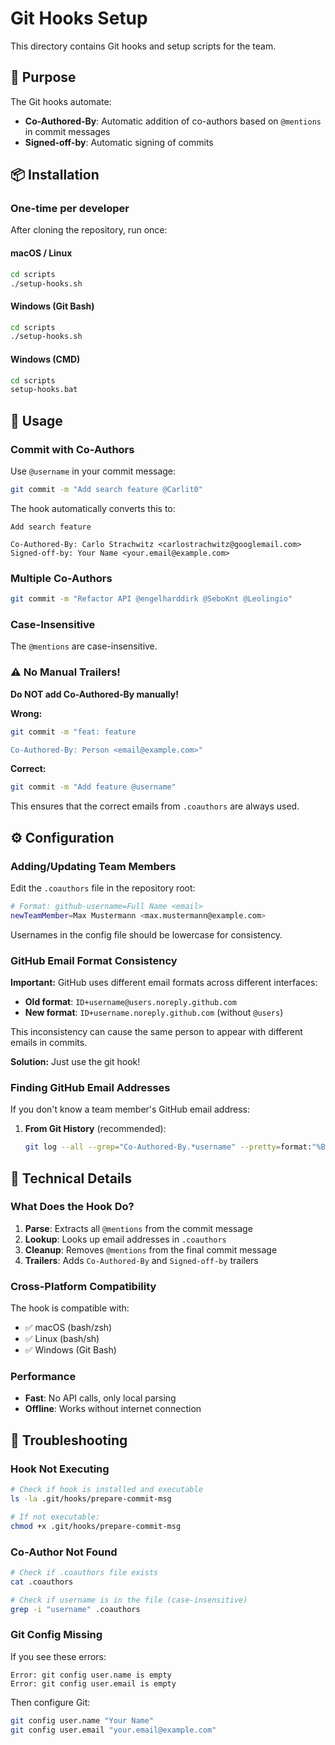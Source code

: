 # Git Hooks Setup

This directory contains Git hooks and setup scripts for the team.

## 🎯 Purpose

The Git hooks automate:

- **Co-Authored-By**: Automatic addition of co-authors based on `@mentions` in commit messages
- **Signed-off-by**: Automatic signing of commits

## 📦 Installation

### One-time per developer

After cloning the repository, run once:

#### macOS / Linux

```bash
cd scripts
./setup-hooks.sh
```

#### Windows (Git Bash)

```bash
cd scripts
./setup-hooks.sh
```

#### Windows (CMD)

```cmd
cd scripts
setup-hooks.bat
```

## 📝 Usage

### Commit with Co-Authors

Use `@username` in your commit message:

```bash
git commit -m "Add search feature @Carlit0"
```

The hook automatically converts this to:

```
Add search feature

Co-Authored-By: Carlo Strachwitz <carlostrachwitz@googlemail.com>
Signed-off-by: Your Name <your.email@example.com>
```

### Multiple Co-Authors

```bash
git commit -m "Refactor API @engelharddirk @SeboKnt @Leolingio"
```

### Case-Insensitive

The `@mentions` are case-insensitive.

### ⚠️ No Manual Trailers!

**Do NOT add Co-Authored-By manually!**

**Wrong:**

```bash
git commit -m "feat: feature

Co-Authored-By: Person <email@example.com>"
```

**Correct:**

```bash
git commit -m "Add feature @username"
```

This ensures that the correct emails from `.coauthors` are always used.

## ⚙️ Configuration

### Adding/Updating Team Members

Edit the `.coauthors` file in the repository root:

```bash
# Format: github-username=Full Name <email>
newTeamMember=Max Mustermann <max.mustermann@example.com>
```

Usernames in the config file should be lowercase for consistency.

### GitHub Email Format Consistency

**Important:** GitHub uses different email formats across different interfaces:

- **Old format**: `ID+username@users.noreply.github.com`
- **New format**: `ID+username.noreply.github.com` (without `@users`)

This inconsistency can cause the same person to appear with different emails in commits.

**Solution:** Just use the git hook!

### Finding GitHub Email Addresses

If you don't know a team member's GitHub email address:

1. **From Git History** (recommended):

   ```bash
   git log --all --grep="Co-Authored-By.*username" --pretty=format:"%B" | grep "Co-Authored-By:"
   ```

## 🔧 Technical Details

### What Does the Hook Do?

1. **Parse**: Extracts all `@mentions` from the commit message
2. **Lookup**: Looks up email addresses in `.coauthors`
3. **Cleanup**: Removes `@mentions` from the final commit message
4. **Trailers**: Adds `Co-Authored-By` and `Signed-off-by` trailers

### Cross-Platform Compatibility

The hook is compatible with:

- ✅ macOS (bash/zsh)
- ✅ Linux (bash/sh)
- ✅ Windows (Git Bash)

### Performance

- **Fast**: No API calls, only local parsing
- **Offline**: Works without internet connection

## 🐛 Troubleshooting

### Hook Not Executing

```bash
# Check if hook is installed and executable
ls -la .git/hooks/prepare-commit-msg

# If not executable:
chmod +x .git/hooks/prepare-commit-msg
```

### Co-Author Not Found

```bash
# Check if .coauthors file exists
cat .coauthors

# Check if username is in the file (case-insensitive)
grep -i "username" .coauthors
```

### Git Config Missing

If you see these errors:

```
Error: git config user.name is empty
Error: git config user.email is empty
```

Then configure Git:

```bash
git config user.name "Your Name"
git config user.email "your.email@example.com"
```
